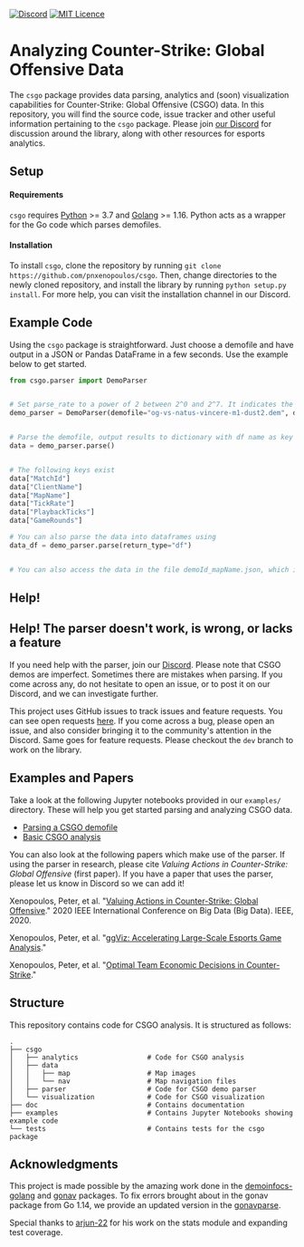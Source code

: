 [![Discord](https://img.shields.io/discord/868146581419999232.svg)](https://discord.gg/)   [![MIT Licence](https://badges.frapsoft.com/os/mit/mit.svg?v=103)](https://github.com/pnxenopoulos/csgo/blob/master/LICENSE)

# Analyzing Counter-Strike: Global Offensive Data
The `csgo` package provides data parsing, analytics and (soon) visualization capabilities for Counter-Strike: Global Offensive (CSGO) data. In this repository, you will find the source code, issue tracker and other useful information pertaining to the `csgo` package. Please join [our Discord](https://discord.gg/3JrhKYcEKW) for discussion around the library, along with other resources for esports analytics.

## Setup
#### Requirements
`csgo` requires [Python](https://www.python.org/downloads/) >= 3.7 and [Golang](https://golang.org/dl/) >= 1.16. Python acts as a wrapper for the Go code which parses demofiles.

#### Installation
To install `csgo`, clone the repository by running `git clone https://github.com/pnxenopoulos/csgo`. Then, change directories to the newly cloned repository, and install the library by running `python setup.py install`. For more help, you can visit the installation channel in our Discord.

## Example Code
Using the `csgo` package is straightforward. Just choose a demofile and have output in a JSON or Pandas DataFrame in a few seconds. Use the example below to get started.

```python
from csgo.parser import DemoParser


# Set parse_rate to a power of 2 between 2^0 and 2^7. It indicates the spacing between parsed ticks. Larger numbers result in fewer frames recorded. 128 indicates a frame per second on professional game demos.
demo_parser = DemoParser(demofile="og-vs-natus-vincere-m1-dust2.dem", demo_id="og-vs-natus-vincere", parse_rate=128)


# Parse the demofile, output results to dictionary with df name as key
data = demo_parser.parse()


# The following keys exist
data["MatchId"]
data["ClientName"]
data["MapName"]
data["TickRate"]
data["PlaybackTicks"]
data["GameRounds"]

# You can also parse the data into dataframes using
data_df = demo_parser.parse(return_type="df")


# You can also access the data in the file demoId_mapName.json, which is written in your working directory
```

## Help! 

## Help! The parser doesn't work, is wrong, or lacks a feature
If you need help with the parser, join our [Discord](https://discord.gg/3JrhKYcEKW). Please note that CSGO demos are imperfect. Sometimes there are mistakes when parsing. If you come across any, do not hesitate to open an issue, or to post it on our Discord, and we can investigate further. 

This project uses GitHub issues to track issues and feature requests. You can see open requests [here](https://github.com/pnxenopoulos/csgo/issues). If you come across a bug, please open an issue, and also consider bringing it to the community's attention in the Discord. Same goes for feature requests. Please checkout the `dev` branch to work on the library.

## Examples and Papers
Take a look at the following Jupyter notebooks provided in our `examples/` directory. These will help you get started parsing and analyzing CSGO data.

- [Parsing a CSGO demofile](https://github.com/pnxenopoulos/csgo/blob/master/examples/00_Parsing_a_CSGO_Demofile.ipynb)
- [Basic CSGO analysis](https://github.com/pnxenopoulos/csgo/blob/master/examples/01_Basic_CSGO_Analysis.ipynb)

You can also look at the following papers which make use of the parser. If using the parser in research, please cite *Valuing Actions in Counter-Strike: Global Offensive* (first paper). If you have a paper that uses the parser, please let us know in Discord so we can add it!

Xenopoulos, Peter, et al. "[Valuing Actions in Counter-Strike: Global Offensive](https://arxiv.org/pdf/2011.01324.pdf)." 2020 IEEE International Conference on Big Data (Big Data). IEEE, 2020.

Xenopoulos, Peter, et al. "[ggViz: Accelerating Large-Scale Esports Game Analysis](https://arxiv.org/pdf/2107.06495.pdf)."

Xenopoulos, Peter, et al. "[Optimal Team Economic Decisions in Counter-Strike](https://arxiv.org/pdf/2109.12990)."

## Structure
This repository contains code for CSGO analysis. It is structured as follows:

```
.
├── csgo
│   ├── analytics                 # Code for CSGO analysis
│   ├── data                      
│   │   ├── map                   # Map images
│   │   └── nav                   # Map navigation files
│   ├── parser                    # Code for CSGO demo parser
│   └── visualization             # Code for CSGO visualization
├── doc                           # Contains documentation
├── examples                      # Contains Jupyter Notebooks showing example code
└── tests                         # Contains tests for the csgo package
```

## Acknowledgments
This project is made possible by the amazing work done in the [demoinfocs-golang](https://github.com/markus-wa/demoinfocs-golang) and [gonav](https://github.com/mrazza/gonav) packages. To fix errors brought about in the gonav package from Go 1.14, we provide an updated version in the [gonavparse](https://github.com/pnxenopoulos/csgonavparse).

Special thanks to [arjun-22](https://github.com/arjun-22) for his work on the stats module and expanding test coverage.
